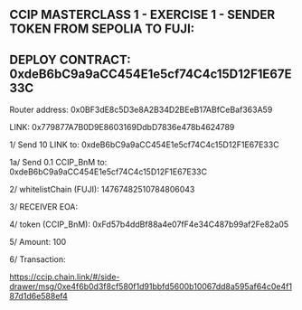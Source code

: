 ## CCIP MASTERCLASS 1 - EXERCISE 1 - SENDER TOKEN FROM SEPOLIA TO FUJI: 

## DEPLOY CONTRACT: 0xdeB6bC9a9aCC454E1e5cf74C4c15D12F1E67E33C

Router address:	0x0BF3dE8c5D3e8A2B34D2BEeB17ABfCeBaf363A59

LINK: 0x779877A7B0D9E8603169DdbD7836e478b4624789

1/ Send 10 LINK to: 0xdeB6bC9a9aCC454E1e5cf74C4c15D12F1E67E33C

1a/ Send 0.1 CCIP_BnM to: 0xdeB6bC9a9aCC454E1e5cf74C4c15D12F1E67E33C

2/ whitelistChain (FUJI): 14767482510784806043

3/ RECEIVER EOA: 

4/ token (CCIP_BnM): 0xFd57b4ddBf88a4e07fF4e34C487b99af2Fe82a05

5/  Amount: 100

6/ Transaction:

https://ccip.chain.link/#/side-drawer/msg/0xe4f6b0d3f8cf580f1d91bbfd5600b10067dd8a595af64c0e4f187d1d6e588ef4




